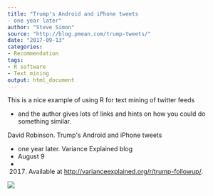 ```yaml
---
title: "Trump's Android and iPhone tweets
- one year later"
author: "Steve Simon"
source: "http://blog.pmean.com/trump-tweets/"
date: "2017-09-13"
categories:
- Recommendation
tags:
- R software
- Text mining
output: html_document
---
```


This is a nice example of using R for text mining of twitter feeds
- and
the author gives lots of links and hints on how you could do something
similar.

<!---More--->

David Robinson. Trump's Android and iPhone tweets
- one year later.
Variance Explained blog
- August 9
- 2017. Available at
<http://varianceexplained.org/r/trump-followup/>.

![](http://www.pmean.com/images/images/17/trump-tweets01.png)




